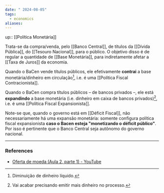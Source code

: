 ```yaml
---
date: " 2024-08-05"
tags:
  - economics
aliases:
---
```


up:: [[Política Monetária]]

Trata-se da compra/venda, pelo [[Banco Central]], de títulos da [[Dívida Pública]], do [[Tesouro Nacional]], para o público. O objetivo disso é de regular a quantidade de [[Base Monetária]], para indiretamente afetar a [[Taxa de Juros]] da economia.

Quando o BaCen vende títulos públicos, ele efetivamente **contrai** a base monetária/dinheiro em circulação[^1], i.e. é uma [[Política Fiscal Contracionista]].

Quando o BaCen compra títulos públicos – de bancos privados –, ele está **expandindo** a base monetária (i.e. dinheiro em caixa de bancos privados)[^2], i.e. é uma [[Política Fiscal Expansionista]].

Note-se que, quando o governo está em [[Déficit Fiscal]], não necessariamente há uma expansão monetária: somente configura política fiscal expansionista **caso o Bacen esteja "monetizando o déficit público"**. Por isso é pertinente que o Banco Central seja autônomo do governo nacional.

---
### References
- [Oferta de moeda (Aula 2, parte 1) - YouTube](https://www.youtube.com/watch?v=j3iZ-PceVI0&list=PLAudUnJeNg4vWPm7Au0XhkoS58yHprEvN&index=3)

[^1]: Diminuição de dinheiro líquido.
[^2]: Vai acabar precisando emitir mais dinheiro no processo.